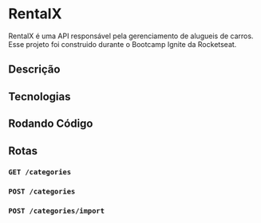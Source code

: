 <div pos='center'>
<h1>RentalX</h1>

<p>RentalX é uma API responsável pela gerenciamento de alugueis de carros. Esse projeto foi construido durante o Bootcamp Ignite da Rocketseat.</p>
</div>

## Descrição

## Tecnologias

## Rodando Código

## Rotas

### `GET /categories`

### `POST /categories`

### `POST /categories/import`

